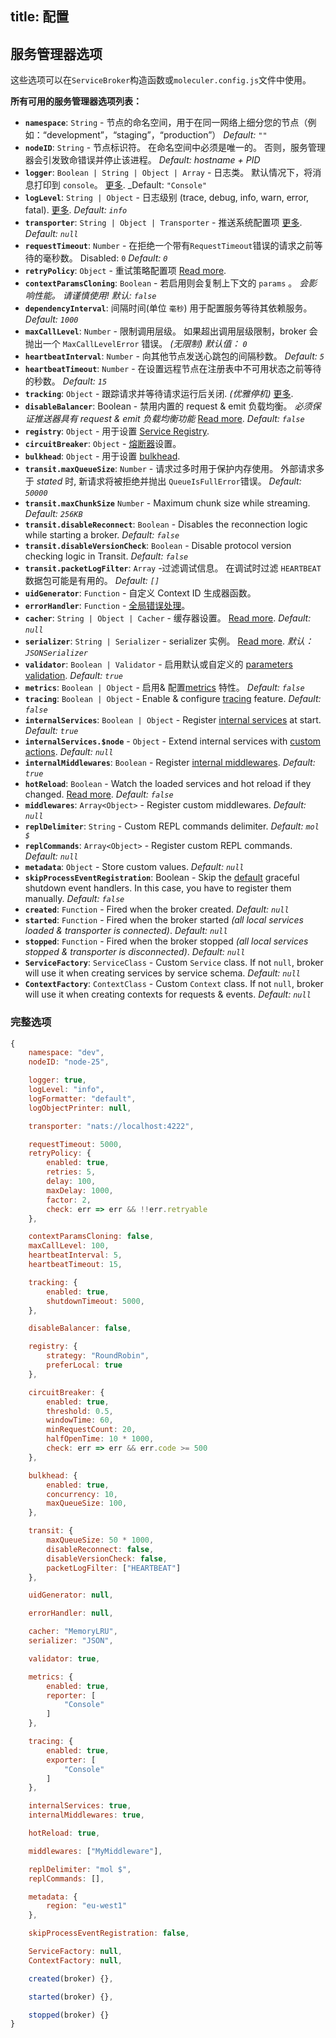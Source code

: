 title: 配置
---
## 服务管理器选项
这些选项可以在`ServiceBroker`构造函数或`moleculer.config.js`文件中使用。

**所有可用的服务管理器选项列表：**

* **`namespace`**: `String` - 节点的命名空间，用于在同一网络上细分您的节点（例如：“development”，“staging”，“production”） _Default:_ `""`
* **`nodeID`**: `String` - 节点标识符。 在命名空间中必须是唯一的。 否则，服务管理器会引发致命错误并停止该进程。 _Default: hostname + PID_
* **`logger`**: `Boolean | String | Object | Array` - 日志类。 默认情况下，将消息打印到 `console`。 [更多](logging.html). _Default: `"Console"`
* **`logLevel`**: `String | Object` - 日志级别 (trace, debug, info, warn, error, fatal). [更多](logging.html). _Default: `info`_
* **`transporter`**: `String | Object | Transporter` - 推送系统配置项 [更多](networking.html).  _Default: `null`_
* **`requestTimeout`**: `Number` - 在拒绝一个带有`RequestTimeout`错误的请求之前等待的毫秒数。 Disabled: `0` _Default: `0`_
* **`retryPolicy`**: `Object` - 重试策略配置项 [Read more](fault-tolerance.html#Retry).
* **`contextParamsCloning`**: `Boolean` - 若启用则会复制上下文的 `params` 。 _会影响性能。 请谨慎使用!_ _默认: `false`_
* **`dependencyInterval`**: 间隔时间(单位 `毫秒`) 用于配置服务等待其依赖服务。 _Default: `1000`_
* **`maxCallLevel`**: `Number` - 限制调用层级。 如果超出调用层级限制，broker 会抛出一个 `MaxCallLevelError` 错误。 _(无限制)_ _默认值： `0`_
* **`heartbeatInterval`**: `Number` - 向其他节点发送心跳包的间隔秒数。 _Default: `5`_
* **`heartbeatTimeout`**: `Number` - 在设置远程节点在注册表中不可用状态之前等待的秒数。 _Default: `15`_
* **`tracking`**: `Object` - 跟踪请求并等待请求运行后关闭. _(优雅停机)_ [更多](context.html#Context-tracking).
* **`disableBalancer`**: Boolean - 禁用内置的 request & emit 负载均衡。 _必须保证推送器具有 request & emit 负载均衡功能_ [Read more](networking.html#Disabled-balancer). _Default: `false`_
* **`registry`**: `Object` - 用于设置 [Service Registry](registry.html).
* **`circuitBreaker`**: `Object` - [熔断器](fault-tolerance.html#Circuit-Breaker)设置。
* **`bulkhead`**: `Object` - 用于设置 [bulkhead](fault-tolerance.html#Bulkhead).
* **`transit.maxQueueSize`**: `Number` - 请求过多时用于保护内存使用。 外部请求多于 _stated_ 时, 新请求将被拒绝并抛出 `QueueIsFullError`错误。 _Default: `50000`_
* **`transit.maxChunkSize`** `Number` - Maximum chunk size while streaming.  _Default: `256KB`_
* **`transit.disableReconnect`**: `Boolean` - Disables the reconnection logic while starting a broker. _Default: `false`_
* **`transit.disableVersionCheck`**: `Boolean` - Disable protocol version checking logic in Transit. _Default: `false`_
* **`transit.packetLogFilter`**: `Array` -过滤调试信息。 在调试时过滤 `HEARTBEAT` 数据包可能是有用的。 _Default: `[]`_
* **`uidGenerator`**: `Function` - 自定义 Context ID 生成器函数。
* **`errorHandler`**: `Function` - [全局错误处理](broker.html#Global-error-handler)。
* **`cacher`**: `String | Object | Cacher` - 缓存器设置。 [Read more](caching.html). _Default: `null`_
* **`serializer`**: `String | Serializer` - serializer 实例。 [Read more](networking.html). _默认： `JSONSerializer`_
* **`validator`**: `Boolean | Validator` - 启用默认或自定义的 [parameters validation](validating.html). _Default: `true`_
* **`metrics`**: `Boolean | Object` - 启用& 配置[metrics](metrics.html) 特性。 _Default: `false`_
* **`tracing`**: `Boolean | Object` - Enable & configure [tracing](tracing.html) feature. _Default: `false`_
* **`internalServices`**: `Boolean | Object` - Register [internal services](services.html#Internal-Services) at start. _Default: `true`_
* **`internalServices.$node`** - `Object` - Extend internal services with [custom actions](services.html#Extending). _Default: `null`_
* **`internalMiddlewares`**: `Boolean` - Register [internal middlewares](middlewares.html#Internal-middlewares). _Default: `true`_
* **`hotReload`**: `Boolean` - Watch the loaded services and hot reload if they changed. [Read more](services.html#Hot-Reloading-Services). _Default: `false`_
* **`middlewares`**: `Array<Object>` - Register custom middlewares. _Default: `null`_
* **`replDelimiter`**: `String` - Custom REPL commands delimiter. _Default: `mol $`_
* **`replCommands`**: `Array<Object>` - Register custom REPL commands. _Default: `null`_
* **`metadata`**: `Object` - Store custom values. _Default: `null`_
* **`skipProcessEventRegistration`**: Boolean - Skip the [default](https://github.com/moleculerjs/moleculer/blob/master/src/service-broker.js#L234) graceful shutdown event handlers. In this case, you have to register them manually. _Default: `false`_
* **`created`**: `Function` - Fired when the broker created. _Default: `null`_
* **`started`**: `Function` - Fired when the broker started _(all local services loaded & transporter is connected)_. _Default: `null`_
* **`stopped`**: `Function` - Fired when the broker stopped _(all local services stopped & transporter is disconnected)_. _Default: `null`_
* **`ServiceFactory`**: `ServiceClass` - Custom `Service` class. If not `null`, broker will use it when creating services by service schema. _Default: `null`_
* **`ContextFactory`**: `ContextClass` - Custom `Context` class. If not `null`, broker will use it when creating contexts for requests & events. _Default: `null`_

### 完整选项
```js
{
    namespace: "dev",
    nodeID: "node-25",

    logger: true,
    logLevel: "info",
    logFormatter: "default",
    logObjectPrinter: null,

    transporter: "nats://localhost:4222",

    requestTimeout: 5000,
    retryPolicy: {
        enabled: true,
        retries: 5,
        delay: 100,
        maxDelay: 1000,
        factor: 2,
        check: err => err && !!err.retryable
    },

    contextParamsCloning: false,
    maxCallLevel: 100,
    heartbeatInterval: 5,
    heartbeatTimeout: 15,

    tracking: {
        enabled: true,
        shutdownTimeout: 5000,
    },

    disableBalancer: false,

    registry: {
        strategy: "RoundRobin",
        preferLocal: true
    },

    circuitBreaker: {
        enabled: true,
        threshold: 0.5,
        windowTime: 60,
        minRequestCount: 20,
        halfOpenTime: 10 * 1000,
        check: err => err && err.code >= 500
    },   

    bulkhead: {
        enabled: true,
        concurrency: 10,
        maxQueueSize: 100,
    },

    transit: {
        maxQueueSize: 50 * 1000,
        disableReconnect: false,
        disableVersionCheck: false,
        packetLogFilter: ["HEARTBEAT"]
    },

    uidGenerator: null,

    errorHandler: null,

    cacher: "MemoryLRU",
    serializer: "JSON",

    validator: true,

    metrics: {
        enabled: true,
        reporter: [
            "Console"
        ]
    },

    tracing: {
        enabled: true,
        exporter: [
            "Console"
        ]
    },

    internalServices: true,
    internalMiddlewares: true,

    hotReload: true,

    middlewares: ["MyMiddleware"],

    replDelimiter: "mol $",
    replCommands: [],

    metadata: {
        region: "eu-west1"
    },

    skipProcessEventRegistration: false,

    ServiceFactory: null,
    ContextFactory: null,

    created(broker) {},

    started(broker) {},

    stopped(broker) {}
}
```
